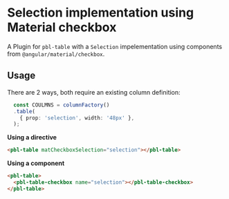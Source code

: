 # Selection implementation using Material checkbox

A Plugin for `pbl-table` with a `Selection` impelementation using components from `@angular/material/checkbox`.

## Usage
There are 2 ways, both require an existing column definition:

```ts
  const COULMNS = columnFactory()
  .table(
    { prop: 'selection', width: '48px' },
  );
```

**Using a directive**
```html
<pbl-table matCheckboxSelection="selection"></pbl-table>
```

**Using a component**
```html
<pbl-table>
  <pbl-table-checkbox name="selection"></pbl-table-checkbox>
</pbl-table>
```

